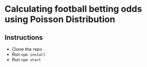 # Calculating football betting odds using Poisson Distribution

## Instructions

* Clone the repo
* Run `npm install`
* Run `npm start`
